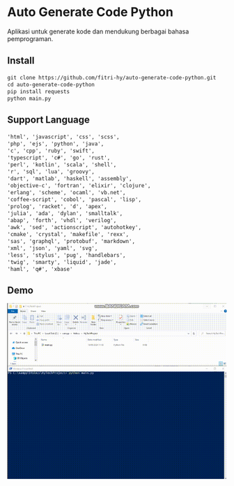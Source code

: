 # Auto Generate Code Python

Aplikasi untuk generate kode dan mendukung berbagai bahasa pemprograman.

## Install

```
git clone https://github.com/fitri-hy/auto-generate-code-python.git
cd auto-generate-code-python
pip install requests
python main.py
```

## Support Language

```
'html', 'javascript', 'css', 'scss',
'php', 'ejs', 'python', 'java',
'c', 'cpp', 'ruby', 'swift',
'typescript', 'c#', 'go', 'rust',
'perl', 'kotlin', 'scala', 'shell',
'r', 'sql', 'lua', 'groovy',
'dart', 'matlab', 'haskell', 'assembly',
'objective-c', 'fortran', 'elixir', 'clojure',
'erlang', 'scheme', 'ocaml', 'vb.net',
'coffee-script', 'cobol', 'pascal', 'lisp',
'prolog', 'racket', 'd', 'apex',
'julia', 'ada', 'dylan', 'smalltalk',
'abap', 'forth', 'vhdl', 'verilog',
'awk', 'sed', 'actionscript', 'autohotkey',
'cmake', 'crystal', 'makefile', 'rexx',
'sas', 'graphql', 'protobuf', 'markdown',
'xml', 'json', 'yaml', 'svg',
'less', 'stylus', 'pug', 'handlebars',
'twig', 'smarty', 'liquid', 'jade',
'haml', 'q#', 'xbase'
```

## Demo

<img src="ss.gif" />